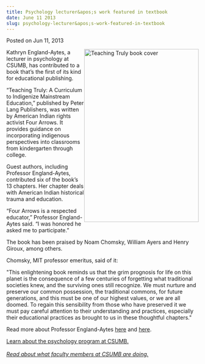 ```yaml
---
title: Psychology lecturer&apos;s work featured in textbook
date: June 11 2013
slug: psychology-lecturer&apos;s-work-featured-in-textbook
---
```


 



<span class="date">Posted on Jun 11, 2013    </span>
<p><img alt="Teaching Truly book cover" src="https://news.csumb.edu/sites/default/files/65/attachments/news/images/teaching_truly.jpg" style="float:right; width:300px; height:454px">Kathryn
England-Aytes, a lecturer in psychology at CSUMB, has contributed
to a book that&#x2019;s the first of its kind for educational
publishing.</img></p>
<p>&#x201C;Teaching Truly: A Curriculum to Indigenize Mainstream
Education,&#x201D; published by Peter Lang Publishers, was written by
American Indian rights activist Four Arrows. It provides guidance
on incorporating indigenous perspectives into classrooms from
kindergarten through college.</p>
<p>Guest authors, including Professor England-Aytes, contributed
six of the book&#x2019;s 13 chapters. Her chapter deals with American
Indian historical trauma and education.</p>
<p>&#x201C;Four Arrows is a respected educator,&#x201D; Professor England-Aytes
said. &#x201C;I was honored he asked me to participate.&#x201D;</p>
<p>The book has been praised by Noam Chomsky, William Ayers and
Henry Giroux, among others.</p>
<p>Chomsky, MIT professor emeritus, said of it:</p>
<p>&quot;This enlightening book reminds us that the grim prognosis for
life on this planet is the consequence of a few centuries of
forgetting what traditional societies knew, and the surviving ones
still recognize. We must nurture and preserve our common
possession, the traditional commons, for future generations, and
this must be one of our highest values, or we are all doomed. To
regain this sensibility from those who have preserved it we must
pay careful attention to their understanding and practices,
especially their educational practices as brought to us in these
thoughtful chapters.&quot;</p>
<p>Read more about Professor England-Aytes&#xA0;<a href="../../../../kathryn-england-aytes.html" rel="nofollow">here</a>
and <a href="https://sbgs.csumb.edu/faculty/kathryn-england-aytes" rel="nofollow">here</a>.</p>
<p><a href="https://sbgs.csumb.edu/psychology-major" rel="nofollow">Learn about the psychology program at CSUMB.</a><br>
<br>
<em><a href="../../../2012/nov/25/faculty-highlights.html" rel="nofollow">Read about what faculty members at CSUMB are
doing.</a></em><br>
<br>
&#xA0;</br></br></br></br></p>





 

